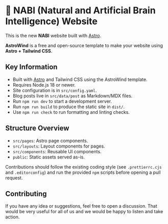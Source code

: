 # 🧠 NABI (Natural and Artificial Brain Intelligence) Website

This is the new **NABI** website built with [Astro](https://astro.build/).

**AstroWind** is a free and open-source template to make your website using
**Astro + Tailwind CSS**.


## Key Information

- Built with [Astro](https://astro.build/) and Tailwind CSS using the AstroWind template.
- Requires Node.js 18 or newer.
- Site configuration is in `src/config.yaml`.
- Blog posts live in `src/data/post` as Markdown/MDX files.
- Run `npm run dev` to start a development server.
- Run `npm run build` to produce the static site in `dist/`.
- Use `npm run check` to run formatting and linting checks.

## Structure Overview

- `src/pages`: Astro page components.
- `src/layouts`: Layout components for pages.
- `src/components`: Reusable UI components.
- `public`: Static assets served as-is.

Contributions should follow the existing coding style (see `.prettierrc.cjs` and 
`.editorconfig`) and run the provided `npm` scripts before opening a pull request.

## Contributing

If you have any idea or suggestions, feel free to open a discussion.
That would be very useful for all of us and we would be happy to listen and take
action.
